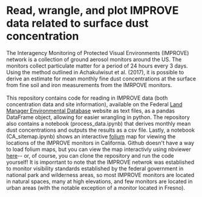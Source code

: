 # Read, wrangle, and plot IMPROVE data related to surface dust concentration 

The Interagency Monitoring of Protected Visual Environments (IMPROVE) network is a collection of ground aerosol monitors around the US. The monitors collect particulate matter for a period of 24 hours every 3 days. Using the method outlined in Achakulwisut et al. (2017), it is possible to derive an estimate for mean monthly fine dust concentrations at the surface from fine soil and iron measurements from the IMRPOVE monitors. 
<br><br>This repository contains code for reading in IMPROVE data (both concentration data and site information), available on the Federal [Land Manager Environmental Database](http://views.cira.colostate.edu/fed/QueryWizard/Default.aspx) website as text files, as a pandas DataFrame object, allowing for easier wrangling in python. The repository also contains a notebook (process_data.ipynb) that derives monthly mean dust concentrations and outputs the results as a csv file. Lastly, a notebook (CA_sitemap.ipynb) shows an interactive [folium](http://python-visualization.github.io/folium/) map for viewing the locations of the IMPROVE monitors in California. Github doesn't have a way to load folium maps, but you can view the map interactivly using nbviewer [here](https://nbviewer.jupyter.org/github/nicolejkeeney/read_IMPROVE_data/blob/main/CA_sitemap.ipynb)-- or, of course, you can clone the repository and run the code yourself! It is imporrtant to note that the IMPROVE netwrok was established to monitor visibility standards established by the federal government in national park and wilderness areas, so most IMPROVE monitors are located in natural spaces, many at high elevations, and few monitors are located in urban areas (with the notable exception of a monitor located in Fresno). 
